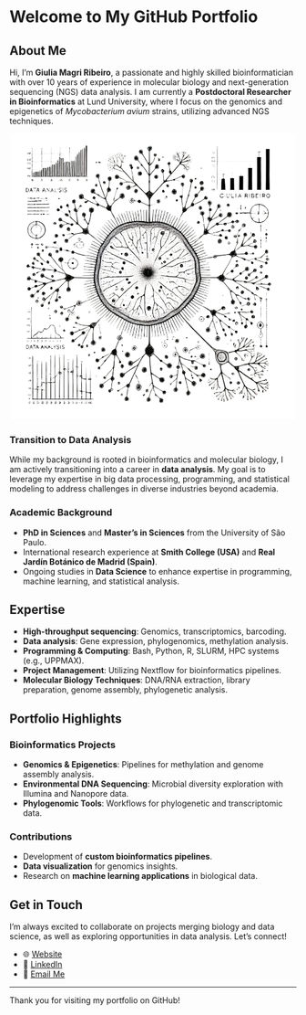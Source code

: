 # Welcome to My GitHub Portfolio

## About Me
Hi, I’m **Giulia Magri Ribeiro**, a passionate and highly skilled bioinformatician with over 10 years of experience in molecular biology and next-generation sequencing (NGS) data analysis. I am currently a **Postdoctoral Researcher in Bioinformatics** at Lund University, where I focus on the genomics and epigenetics of _Mycobacterium avium_ strains, utilizing advanced NGS techniques.

<div align="center">
  <img src="DALL_E_2025-01-15-removebg-preview.png" alt="GitHub Portfolio Image" width="500">
</div>

### Transition to Data Analysis
While my background is rooted in bioinformatics and molecular biology, I am actively transitioning into a career in **data analysis**. My goal is to leverage my expertise in big data processing, programming, and statistical modeling to address challenges in diverse industries beyond academia.

### Academic Background
- **PhD in Sciences** and **Master’s in Sciences** from the University of São Paulo.
- International research experience at **Smith College (USA)** and **Real Jardín Botánico de Madrid (Spain)**.
- Ongoing studies in **Data Science** to enhance expertise in programming, machine learning, and statistical analysis.

## Expertise
- **High-throughput sequencing**: Genomics, transcriptomics, barcoding.
- **Data analysis**: Gene expression, phylogenomics, methylation analysis.
- **Programming & Computing**: Bash, Python, R, SLURM, HPC systems (e.g., UPPMAX).
- **Project Management**: Utilizing Nextflow for bioinformatics pipelines.
- **Molecular Biology Techniques**: DNA/RNA extraction, library preparation, genome assembly, phylogenetic analysis.

## Portfolio Highlights
### Bioinformatics Projects
- **Genomics & Epigenetics**: Pipelines for methylation and genome assembly analysis.
- **Environmental DNA Sequencing**: Microbial diversity exploration with Illumina and Nanopore data.
- **Phylogenomic Tools**: Workflows for phylogenetic and transcriptomic data.

### Contributions
- Development of **custom bioinformatics pipelines**.
- **Data visualization** for genomics insights.
- Research on **machine learning applications** in biological data.

## Get in Touch
I’m always excited to collaborate on projects merging biology and data science, as well as exploring opportunities in data analysis. Let’s connect!

- 🌐 [Website](https://giuliamagriribeiro.wordpress.com/)
- 💼 [LinkedIn](https://www.linkedin.com/in/giulia-magri-ribeiro-bioinformatician)
- 📧 [Email Me](mailto:giuliamagriribeiro@gmail.com)

---
Thank you for visiting my portfolio on GitHub!
